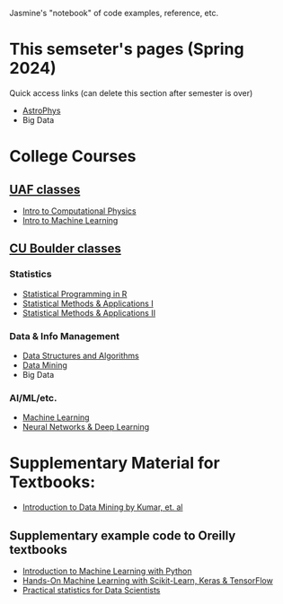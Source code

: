 Jasmine's "notebook" of code examples, reference, etc.


# This semseter's pages (Spring 2024)
Quick access links (can delete this section after semester is over)
- [AstroPhys](CU-Boulder/AstroPhys/AstroPhys.md)
- Big Data

# College Courses

## [UAF classes](UAF.md)
- [Intro to Computational Physics](UAF/ComputationalPhysics/CompPhys.md)
- [Intro to Machine Learning](UAF/MachineLearning/UAF-ML-Module.md)

## [CU Boulder classes](CUB.md)

### Statistics
- [Statistical Programming in R](CU-Boulder/RProgramming/RProgramming.md)
- [Statistical Methods & Applications I](CU-Boulder/Stats1/Stats1.md)
- [Statistical Methods & Applications II](CU-Boulder/Stats2/Stats2.md)

### Data & Info Management
- [Data Structures and Algorithms](CU-Boulder/DataStructures/DataStructures.md)
- [Data Mining](CU-Boulder/DataMining/DataMining.md)
- Big Data

### AI/ML/etc.
- [Machine Learning](CU-Boulder/MachineLearning/CUB-ML.md)
- [Neural Networks & Deep Learning](CU-Boulder/NeuralNetworks/NeuralNets.md)

# Supplementary Material for Textbooks:
- [Introduction to Data Mining by Kumar, et. al](Textbooks/IntroDataMining-Kumar.md)

## Supplementary example code to Oreilly textbooks
- [Introduction to Machine Learning with Python](Textbooks/IntroMLPython.md)
- [Hands-On Machine Learning with Scikit-Learn, Keras & TensorFlow](Textbooks/HandsOnML.md)
- [Practical statistics for Data Scientists](Textbooks/PracticalStats.md)


    